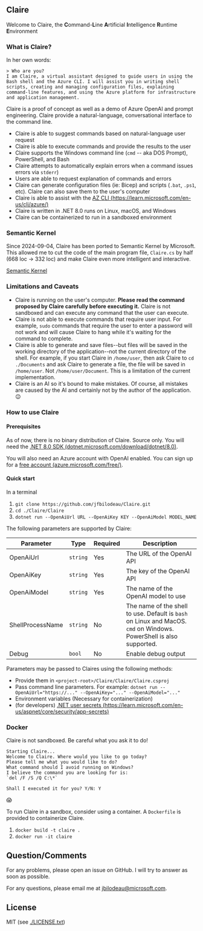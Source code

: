 ## Claire

Welcome to Claire, the **C**ommand-**L**ine **A**rtificial **I**ntelligence **R**untime **E**nvironment

### What is Claire?

In her own words:
```
> Who are you?
I am Claire, a virtual assistant designed to guide users in using the Bash shell and the Azure CLI. I will assist you in writing shell scripts, creating and managing configuration files, explaining command-line features, and using the Azure platform for infrastructure and application management.
```

Claire is a proof of concept as well as a demo of Azure OpenAI and prompt engineering. Claire provide a natural-language, conversational interface to the command line.
- Claire is able to suggest commands based on natural-language user request
- Claire is able to execute commands and provide the results to the user
- Claire supports the Windows command line (`cmd` -- aka DOS Prompt), PowerShell, and Bash
- Claire attempts to automatically explain errors when a command issues errors via `stderr`)
- Users are able to request explanation of commands and errors
- Claire can generate configuration files (ie: Bicep) and scripts (`.bat`, `.ps1`, etc). Claire can also save them to the user's computer
- Claire is able to assist with the [AZ CLI (https://learn.microsoft.com/en-us/cli/azure/)](https://learn.microsoft.com/en-us/cli/azure/)
- Claire is written in .NET 8.0 runs on Linux, macOS, and Windows
- Claire can be containerized to run in a sandboxed environment

### Semantic Kernel
Since 2024-09-04, Claire has been ported to Semantic Kernel by Microsoft. This allowed me to cut the code of the main program file, `Claire.cs` by half (668 loc -> 332 loc) and make Claire even more intelligent and interactive.

[Semantic Kernel](https://learn.microsoft.com/en-us/semantic-kernel/overview/)

### Limitations and Caveats

- Claire is running on the user's computer. **Please read the command proposed by Claire carefully before executing it.** Claire is not sandboxed and can execute any command that the user can execute.
- Claire is not able to execute commands that require user input. For example, `sudo` commands that require the user to enter a password will not work and will cause Claire to hang while it's waiting for the command to complete.
- Claire is able to generate and save files--but files will be saved in the working directory of the application--not the current directory of the shell. For example, if you start Claire in `/home/user`, then ask Claire to `cd ./Documents` and ask Claire to generate a file, the file will be saved in `/home/user`. Not `/home/user/Document`. This is a limitation of the current implementation.
- Claire is an AI so it's bound to make mistakes. Of course, all mistakes are caused by the AI and certainly not by the author of the application. 😉

### How to use Claire

#### Prerequisites
As of now, there is no binary distribution of Claire. Source only. You will need the [.NET 8.0 SDK (dotnet.microsoft.com/download/dotnet/8.0)](https://dotnet.microsoft.com/download/dotnet/8.0). 

You will also need an Azure account with OpenAI enabled. You can sign up for a [free account (azure.microsoft.com/free/)](https://azure.microsoft.com/free/).

#### Quick start

In a terminal

1. `git clone https://github.com/jfbilodeau/Claire.git`
2. `cd ./Claire/Claire`
3. `dotnet run --OpenAiUrl URL --OpenAiKey KEY --OpenAiModel MODEL_NAME`


The following parameters are supported by Claire:

| Parameter        | Type     | Required | Description                                                                                                         |
|------------------|----------|----------|---------------------------------------------------------------------------------------------------------------------|
| OpenAiUrl        | `string` | Yes      | The URL of the OpenAI API                                                                                           |
| OpenAiKey        | `string` | Yes      | The key of the OpenAI API                                                                                           |
| OpenAiModel      | `string` | Yes      | The name of the OpenAI model to use                                                                                 |
| ShellProcessName | `string` | No       | The name of the shell to use. Default is `bash` on Linux and MacOS. `cmd` on Windows. PowerShell is also supported. |
| Debug            | `bool`   | No       | Enable debug output                                                                                                 |

Parameters may be passed to Claires using the following methods:
- Provide them in `<project-root>/Claire/Claire/Claire.csproj`
- Pass command line parameters. For example: `dotnet run --OpenAiUrl="https://..." --OpenAiKey="..." --OpenAiModel="..."`
- Environment variables (Necessary for containerization)
- (for developers) [.NET user secrets (https://learn.microsoft.com/en-us/aspnet/core/security/app-secrets)](https://learn.microsoft.com/en-us/aspnet/core/security/app-secrets)

### Docker
Claire is not sandboxed. Be careful what you ask it to do!

```
Starting Claire...
Welcome to Claire. Where would you like to go today?
Please tell me what you would like to do?
What command should I avoid running on Windows?
I believe the command you are looking for is:
`del /F /S /Q C:\*`

Shall I executed it for you? Y/N: Y
```
😱

To run Claire in a sandbox, consider using a container. A `Dockerfile` is provided to containerize Claire.

1. `docker build -t claire .`
2. `docker run -it claire`


## Question/Comments
For any problems, please open an issue on GitHub. I will try to answer as soon as possible.

For any questions, please email me at [jbilodeau@microsoft.com](mailto:jfbilodeau@chronogears.com).

## License
MIT (see [./LICENSE.txt](./LICENSE.txt))
```
